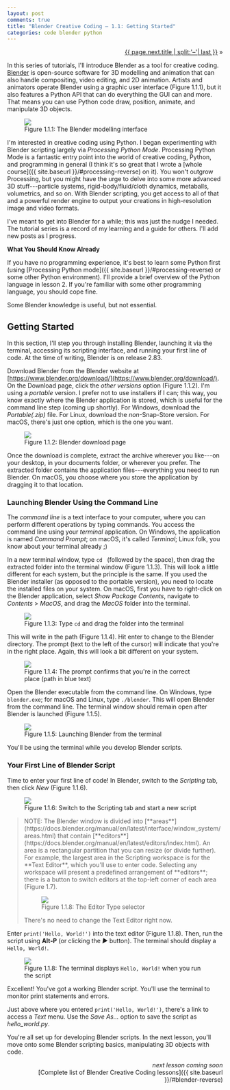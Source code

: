 ```yaml
---
layout: post
comments: true
title: "Blender Creative Coding – 1.1: Getting Started"
categories: code blender python
---
```


<p markdown="1" style="text-align:right">
<a href="{{ page.next.url }}">{{ page.next.title | split:'–'| last }}</a> &raquo;<br />
</p>

In this series of tutorials, I'll introduce Blender as a tool for creative coding. [Blender](https://www.blender.org/) is open-source software for 3D modelling and animation that can also handle compositing, video editing, and 2D animation. Artists and animators operate Blender using a graphic user interface (Figure 1.1.1), but it also features a Python API that can do everything the GUI can and more. That means you can use Python code draw, position, animate, and manipulate 3D objects.

<figure>
  <img src="{{ site.url }}/img/bcc01/getting-started-blender.png" class="fullwidth" />
  <figcaption>Figure 1.1.1: The Blender modelling interface</figcaption>
</figure>

I'm interested in creative coding using Python. I began experimenting with Blender scripting largely via *Processing Python Mode*. Processing Python Mode is a fantastic entry point into the world of creative coding, Python, and programming in general (I think it's so great that I wrote a [whole course]({{ site.baseurl }}/#processing-reverse) on it). You won't outgrow Processing, but you might have the urge to delve into some more advanced 3D stuff---particle systems, rigid-body/fluid/cloth dynamics, metaballs, volumetrics, and so on. With Blender scripting, you get access to all of that and a powerful render engine to output your creations in high-resolution image and video formats.

I've meant to get into Blender for a while; this was just the nudge I needed. The tutorial series is a record of my learning and a guide for others. I'll add new posts as I progress.

**What You Should Know Already**

If you have no programming experience, it's best to learn some Python first (using [Processing Python mode]({{ site.baseurl }}/#processing-reverse) or some other Python environment). I'll provide a brief overview of the Python language in lesson 2. If you're familiar with some other programming language, you should cope fine.

Some Blender knowledge is useful, but not essential.

## Getting Started

In this section, I'll step you through installing Blender, launching it via the terminal, accessing its scripting interface, and running your first line of code. At the time of writing, Blender is on release 2.83.

Download Blender from the Blender website at [https://www.blender.org/download/](https://www.blender.org/download/). On the Download page, click the *other versions* option (Figure 1.1.2). I'm using a *portable* version. I prefer not to use installers if I can; this way, you know exactly where the Blender application is stored, which is useful for the command line step (coming up shortly). For Windows, download the *Portable(.zip)* file. For Linux, download the *non*-Snap-Store version. For macOS, there's just one option, which is the one you want.

<figure>
  <img src="{{ site.url }}/img/bcc01/getting-started-download-blender.png" class="fullwidth" />
  <figcaption>Figure 1.1.2: Blender download page</figcaption>
</figure>

Once the download is complete, extract the archive wherever you like---on your desktop, in your documents folder, or wherever you prefer. The extracted folder contains the application files---everything you need to run Blender. On macOS, you choose where you store the application by dragging it to that location.

### Launching Blender Using the Command Line

The *command line* is a text interface to your computer, where you can perform different operations by typing commands. You access the command line using your *terminal* application. On Windows, the application is named *Command Prompt*; on macOS, it's called *Terminal*; Linux folk, you know about your terminal already ;)

In a new terminal window, type `cd ` (followed by the space), then drag the extracted folder into the terminal window (Figure 1.1.3). This will look a little different for each system, but the principle is the same. If you used the Blender installer (as opposed to the portable version), you need to locate the installed files on your system. On macOS, first you have to right-click on the Blender application, select *Show Package Contents*, navigate to *Contents* > *MacOS*, and drag the *MacOS* folder into the terminal.

<figure>
  <img src="{{ site.url }}/img/bcc01/getting-started-terminal-drag.png" class="fullwidth" />
  <figcaption>Figure 1.1.3: Type <code>cd</code> and drag the folder into the terminal</figcaption>
</figure>

This will write in the path (Figure 1.1.4). Hit enter to change to the Blender directory. The prompt (text to the left of the cursor) will indicate that you're in the right place. Again, this will look a bit different on your system.

<figure>
  <img src="{{ site.url }}/img/bcc01/getting-started-terminal-cd.png" class="fullwidth" />
  <figcaption>Figure 1.1.4: The prompt confirms that you're in the correct place (path in blue text)</figcaption>
</figure>

Open the Blender executable from the command line. On Windows, type `blender.exe`; for macOS and Linux, type `./blender`. This will open Blender from the command line. The terminal window should remain open after Blender is launched (Figure 1.1.5).

<figure>
  <img src="{{ site.url }}/img/bcc01/getting-started-terminal-blender.png" class="fullwidth" />
  <figcaption>Figure 1.1.5: Launching Blender from the terminal</figcaption>
</figure>

You'll be using the terminal while you develop Blender scripts.

### Your First Line of Blender Script

Time to enter your first line of code! In Blender, switch to the *Scripting* tab, then click *New* (Figure 1.1.6).

<figure>
  <img src="{{ site.url }}/img/bcc01/getting-started-new-script.png" class="fullwidth" />
  <figcaption>Figure 1.1.6: Switch to the Scripting tab and start a new script</figcaption>
</figure>

<blockquote markdown="1">
NOTE: The Blender window is divided into [**areas**](https://docs.blender.org/manual/en/latest/interface/window_system/areas.html) that contain [**editors**](https://docs.blender.org/manual/en/latest/editors/index.html). An area is a rectangular partition that you can resize (or divide further). For example, the largest area in the Scripting workspace is for the **Text Editor**, which you'll use to enter code. Selecting any workspace will present a predefined arrangement of **editors**; there is a button to switch editors at the top-left corner of each area (Figure 1.7).

 <figure>
   <img src="{{ site.url }}/img/bcc01/getting-started-editors.png" class="fullwidth" />
   <figcaption>Figure 1.1.8: The Editor Type selector</figcaption>
 </figure>

There's no need to change the Text Editor right now.
</blockquote>

Enter `print('Hello, World!')` into the text editor (Figure 1.1.8). Then, run the script using **Alt-P** (or clicking the *▶* button). The terminal should display a `Hello, World!`.

<figure>
  <img src="{{ site.url }}/img/bcc01/getting-started-run-script.png" class="fullwidth" />
  <figcaption>Figure 1.1.8: The terminal displays <code>Hello, World!</code> when you run the script</figcaption>
</figure>

Excellent! You've got a working Blender script. You'll use the terminal to monitor print statements and errors.

Just above where you entered `print('Hello, World!')`, there's a link to access a *Text* menu. Use the *Save As...* option to save the script as *hello_world.py*.

You're all set up for developing Blender scripts. In the next lesson, you'll move onto some Blender scripting basics, manipulating 3D objects with code.

<p style="text-align:right" markdown="1">
<em>next lesson coming soon</em><br />
<!--
<a href="{{ page.next.url }}">{{ page.next.title | split:'–'| last }}</a> &raquo;<br />
-->
[Complete list of Blender Creative Coding lessons]({{ site.baseurl }}/#blender-reverse)
</p>
